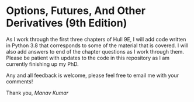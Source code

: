 # Options, Futures, And Other Derivatives (9th Edition)

As I work through the first three chapters of Hull 9E, I will add code written in
Python 3.8 that corresponds to some of the material that is covered. I will also 
add answers to end of the chapter questions as I work through them. Please be 
patient with updates to the code in this repository as I am currently finishing up
my PhD.

Any and all feedback is welcome, please feel free to email me with your comments!

Thank you,
*Manav Kumar*